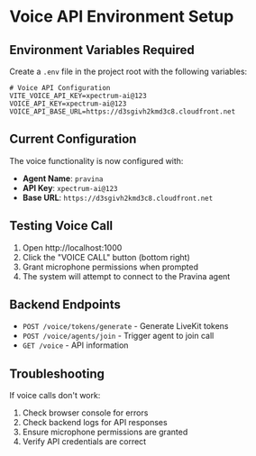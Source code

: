 # Voice API Environment Setup

## Environment Variables Required

Create a `.env` file in the project root with the following variables:

```env
# Voice API Configuration
VITE_VOICE_API_KEY=xpectrum-ai@123
VOICE_API_KEY=xpectrum-ai@123
VOICE_API_BASE_URL=https://d3sgivh2kmd3c8.cloudfront.net
```

## Current Configuration

The voice functionality is now configured with:

- **Agent Name**: `pravina`
- **API Key**: `xpectrum-ai@123`
- **Base URL**: `https://d3sgivh2kmd3c8.cloudfront.net`

## Testing Voice Call

1. Open http://localhost:1000
2. Click the "VOICE CALL" button (bottom right)
3. Grant microphone permissions when prompted
4. The system will attempt to connect to the Pravina agent

## Backend Endpoints

- `POST /voice/tokens/generate` - Generate LiveKit tokens
- `POST /voice/agents/join` - Trigger agent to join call
- `GET /voice` - API information

## Troubleshooting

If voice calls don't work:
1. Check browser console for errors
2. Check backend logs for API responses
3. Ensure microphone permissions are granted
4. Verify API credentials are correct
